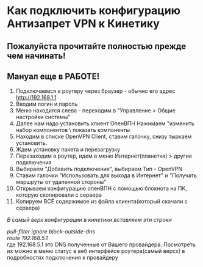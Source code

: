 # Как подключить конфигурацию Антизапрет VPN к Кинетику

## Пожалуйста прочитайте полностью прежде чем начинать!
## Мануал еще в РАБОТЕ!

1. Подключаемся к роутеру через браузер - обычно его адрес http://192.168.1.1
2. Вводим логин и пароль
3. Меню находится слева - переходим в "Управление > Общие настройки системы"
4. Далее нам надо установить клиент ОпенВПН Нажимаем "изменить набор компонентов \ показать компоненты
5. Находим в списке OpenVPN Client, ставим галочку, снизу тыркаем установить.
6. Ждем установку пакета и перезагрузку
7. Перезаходим в роутер, идем в меню Интернет(планетка) > другие подключения
8. Выбираем "Добавить подключение", выбираем Тип - OpenVPN
9. Ставим галочки "Использовать для выхода в Интернет" и "Получать маршруты от удаленной стороны"
10. Открываем конфигурацию опенВПН с помощью блокнота на ПК, которую скопировали с сервера
11. Копируем ВСЁ содержимое из файла клиента(который скачали с сервера)

*В самый верх конфигурации в кинетики вставляем эти строки*  

*pull-filter ignore block-outside-dns*  
*route 192.168.5.1*  
где 192.168.5.1 это DNS полученные от Вашего провайдера. Посмотреть их можно в меню статус в веб интерфейсе роутера(самый версх) в подробностях подключения к провайдеру

